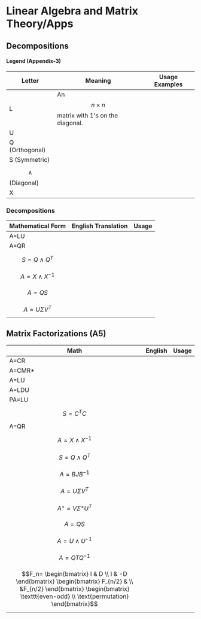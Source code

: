 # Linear Algebra and Matrix Theory/Apps

## Decompositions

#### Legend (Appendix-3)

| Letter               | Meaning                                            | Usage Examples |
| -------------------- | -------------------------------------------------- | -------------- |
| L                    | An $$n \times n$$ matrix with 1's on the diagonal. |                |
| U                    |                                                    |                |
| Q (Orthogonal)       |                                                    |                |
| S (Symmetric)        |                                                    |                |
| $$\land$$ (Diagonal) |                                                    |                |
| X                    |                                                    |                |

### Decompositions

| Mathematical Form    | English Translation | Usage |
| -------------------- | ------------------- | ----- |
| A=LU                 |                     |       |
| A=QR                 |                     |       |
| $$S=Q \land Q^T$$    |                     |       |
| $$A=X \land X^{-1}$$ |                     |       |
| $$A=QS$$             |                     |       |
| $$A=U \Sigma V^T$$   |                     |       |

## Matrix Factorizations (A5)

| Math                                                                                                                                                                             | English | Usage |
| -------------------------------------------------------------------------------------------------------------------------------------------------------------------------------- | ------- | ----- |
| A=CR                                                                                                                                                                             |         |       |
| A=CMR\*                                                                                                                                                                          |         |       |
| A=LU                                                                                                                                                                             |         |       |
| A=LDU                                                                                                                                                                            |         |       |
| PA=LU                                                                                                                                                                            |         |       |
| $$S=C^TC$$                                                                                                                                                                       |         |       |
| A=QR                                                                                                                                                                             |         |       |
| $$A=X \land X^{-1}$$                                                                                                                                                             |         |       |
| $$S=Q \land Q^T$$                                                                                                                                                                |         |       |
| $$A=BJB^{-1}$$                                                                                                                                                                   |         |       |
| $$A=U \Sigma V^T$$                                                                                                                                                               |         |       |
| $$A^+ = V \Sigma^+ U^T$$                                                                                                                                                         |         |       |
| $$A=QS$$                                                                                                                                                                         |         |       |
| $$A=U \land U^{-1}$$                                                                                                                                                             |         |       |
| $$A=QTQ^{-1}$$                                                                                                                                                                   |         |       |
| $$F_n= \begin{bmatrix} I & D \\ I & -D \end{bmatrix} \begin{bmatrix} F_{n/2} & \\ &F_{n/2} \end{bmatrix} \begin{bmatrix} \texttt{even-odd} \\ \text{permutation} \end{bmatrix}$$ |         |       |
